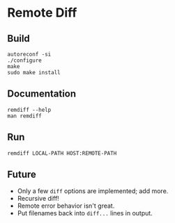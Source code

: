 # Remote Diff

## Build

    autoreconf -si
    ./configure
    make
    sudo make install

## Documentation

    remdiff --help
    man remdiff

## Run

    remdiff LOCAL-PATH HOST:REMOTE-PATH

## Future

* Only a few `diff` options are implemented; add more.
* Recursive diff!
* Remote error behavior isn't great.
* Put filenames back into `diff...` lines in output.
